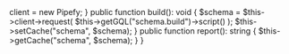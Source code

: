<?php
namespace Clientedigital\Pipefy;
use Clientedigital\Pipefy\Graphql\GraphQL;
class Schema
{
    use GraphQL;

    private Pipefy $client;

    public function __construct()
    {
        $this->client = new Pipefy;
    }

    public function build(): void
    {
        $schema = $this->client->request( 
            $this->getGQL("schema.build")->script()
        );
        $this->setCache("schema", $schema);
    }
    public function report(): string
    {
        $this->getCache("schema", $schema);
    }
}
